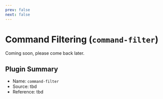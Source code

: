 ```yaml
---
prev: false
next: false
---
```


# Command Filtering (`command-filter`)

Coming soon, please come back later.

## Plugin Summary

- Name: `command-filter`
- Source: tbd
- Reference: tbd
